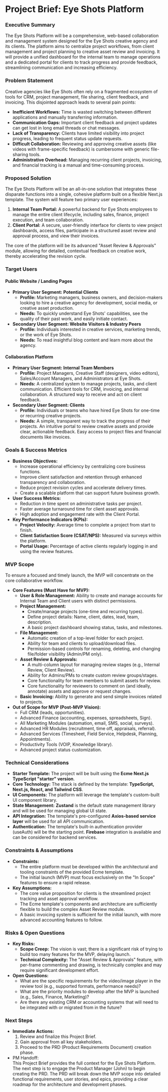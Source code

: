 # **Project Brief: Eye Shots Platform**

### **Executive Summary**

The Eye Shots Platform will be a comprehensive, web-based collaboration and management system designed for the Eye Shots creative agency and its clients. The platform aims to centralize project workflows, from client management and project planning to creative asset review and invoicing. It will provide a unified dashboard for the internal team to manage operations and a dedicated portal for clients to track progress and provide feedback, streamlining communication and increasing efficiency.

### **Problem Statement**

Creative agencies like Eye Shots often rely on a fragmented ecosystem of tools for CRM, project management, file sharing, client feedback, and invoicing. This disjointed approach leads to several pain points:

* **Inefficient Workflows:** Time is wasted switching between different applications and manually transferring information.  
* **Communication Gaps:** Important client feedback and project updates can get lost in long email threads or chat messages.  
* **Lack of Transparency:** Clients have limited visibility into project progress, leading to frequent status update requests.  
* **Difficult Collaboration:** Reviewing and approving creative assets (like videos with frame-specific feedback) is cumbersome with generic file-sharing tools.  
* **Administrative Overhead:** Managing recurring client projects, invoicing, and financial tracking is a manual and time-consuming process.

### **Proposed Solution**

The Eye Shots Platform will be an all-in-one solution that integrates these disparate functions into a single, cohesive platform built on a flexible Next.js template. The system will feature two primary user experiences:

1. **Internal Team Portal:** A powerful backend for Eye Shots employees to manage the entire client lifecycle, including sales, finance, project execution, and team collaboration.  
2. **Client Portal:** A secure, user-friendly interface for clients to view project dashboards, access files, participate in a structured asset review and approval process, and view their invoices.

The core of the platform will be its advanced "Asset Review & Approvals" module, allowing for detailed, contextual feedback on creative work, thereby accelerating the revision cycle.

### **Target Users**

#### **Public Website / Landing Pages**

* **Primary User Segment: Potential Clients**  
  * **Profile:** Marketing managers, business owners, and decision-makers looking to hire a creative agency for development, social media, or creative asset production.  
  * **Needs:** To quickly understand Eye Shots' capabilities, see the quality of their past work, and easily initiate contact.  
* **Secondary User Segment: Website Visitors & Industry Peers**  
  * **Profile:** Individuals interested in creative services, marketing trends, or the work of Eye Shots.  
  * **Needs:** To read insightful blog content and learn more about the agency.

#### **Collaboration Platform**

* **Primary User Segment: Internal Team Members**  
  * **Profile:** Project Managers, Creative Staff (designers, video editors), Sales/Account Managers, and Administrators at Eye Shots.  
  * **Needs:** A centralized system to manage projects, tasks, and client communication. Efficient tools for CRM, invoicing, and internal collaboration. A structured way to receive and act on client feedback.  
* **Secondary User Segment: Clients**  
  * **Profile:** Individuals or teams who have hired Eye Shots for one-time or recurring creative projects.  
  * **Needs:** A simple, transparent way to track the progress of their projects. An intuitive portal to review creative assets and provide clear, actionable feedback. Easy access to project files and financial documents like invoices.

### **Goals & Success Metrics**

* **Business Objectives:**  
  * Increase operational efficiency by centralizing core business functions.  
  * Improve client satisfaction and retention through enhanced transparency and collaboration.  
  * Reduce project revision cycles and accelerate delivery times.  
  * Create a scalable platform that can support future business growth.  
* **User Success Metrics:**  
  * Reduction in time spent on administrative tasks per project.  
  * Faster average turnaround time for client asset approvals.  
  * High adoption and engagement rate with the Client Portal.  
* **Key Performance Indicators (KPIs):**  
  * **Project Velocity:** Average time to complete a project from start to finish.  
  * **Client Satisfaction Score (CSAT/NPS):** Measured via surveys within the platform.  
  * **Portal Usage:** Percentage of active clients regularly logging in and using the review features.

### **MVP Scope**

To ensure a focused and timely launch, the MVP will concentrate on the core collaborative workflow.

* **Core Features (Must Have for MVP):**  
  * **User & Role Management:** Ability to create and manage accounts for Internal Team and Client users with distinct permissions.  
  * **Project Management:**  
    * Create/manage projects (one-time and recurring types).  
    * Define project details: Name, client, dates, lead, team, description.  
    * A basic project dashboard showing status, tasks, and milestones.  
  * **File Management:**  
    * Automatic creation of a top-level folder for each project.  
    * Ability for team and clients to upload/download files.  
    * Permission-based controls for renaming, deleting, and changing file/folder visibility (Admin/PM only).  
  * **Asset Review & Approvals:**  
    * A multi-column layout for managing review stages (e.g., Internal Review, Client Review).  
    * Ability for Admins/PMs to create custom review groups/stages.  
    * Core functionality for team members to submit assets for review.  
    * Core functionality for reviewers to comment on (and ideally, annotate) assets and approve or request changes.  
  * **Basic Invoicing:** Ability to generate and send simple invoices related to projects.  
* **Out of Scope for MVP (Post-MVP Vision):**  
  * Full CRM (leads, opportunities).  
  * Advanced Finance (accounting, expenses, spreadsheets, Sign).  
  * All Marketing Modules (automation, email, SMS, social, surveys).  
  * Advanced HR Modules (recruitment, time off, appraisals, referral).  
  * Advanced Services (Timesheet, Field Service, Helpdesk, Planning, Appointments).  
  * Productivity Tools (VOIP, Knowledge library).  
  * Advanced project status customization.

### **Technical Considerations**

* **Starter Template:** The project will be built using the **Ecme Next.js TypeScript "starter" version**.  
* **Core Technology:** The stack is defined by the template: **TypeScript, Next.js, React, and Tailwind CSS**.  
* **UI Components:** The platform will leverage the template's custom-built UI component library.  
* **State Management:** **Zustand** is the default state management library and will be used for managing global UI state.  
* **API Integration:** The template's pre-configured **Axios-based service layer** will be used for all API communication.  
* **Authentication:** The template's built-in authentication provider (useAuth) will be the starting point. **Firebase** integration is available and can be considered for backend services.

### **Constraints & Assumptions**

* **Constraints:**  
  * The entire platform must be developed within the architectural and tooling constraints of the provided Ecme template.  
  * The initial launch (MVP) must focus exclusively on the "In Scope" features to ensure a rapid release.  
* **Key Assumptions:**  
  * The core value proposition for clients is the streamlined project tracking and asset approval workflow.  
  * The Ecme template's components and architecture are sufficiently flexible to build the complex Asset Review module.  
  * A basic invoicing system is sufficient for the initial launch, with more advanced accounting features to follow.

### **Risks & Open Questions**

* **Key Risks:**  
  * **Scope Creep:** The vision is vast; there is a significant risk of trying to build too many features for the MVP, delaying launch.  
  * **Technical Complexity:** The "Asset Review & Approvals" feature, with per-frame commenting and drawing, is technically complex and may require significant development effort.  
* **Open Questions:**  
  * What are the specific requirements for the video/image player in the review tool (e.g., supported formats, performance needs)?  
  * What are the priority modules to develop after the MVP is launched (e.g., Sales, Finance, Marketing)?  
  * Are there any existing CRM or accounting systems that will need to be integrated with or migrated from in the future?

### **Next Steps**

* **Immediate Actions:**  
  1. Review and finalize this Project Brief.  
  2. Gain approval from all key stakeholders.  
  3. Proceed to the PRD (Product Requirements Document) creation phase.  
* PM Handoff:  
  This Project Brief provides the full context for the Eye Shots Platform. The next step is to engage the Product Manager (John) to begin creating the PRD. The PRD will break down the MVP scope into detailed functional requirements, user stories, and epics, providing a clear roadmap for the architecture and development phases.